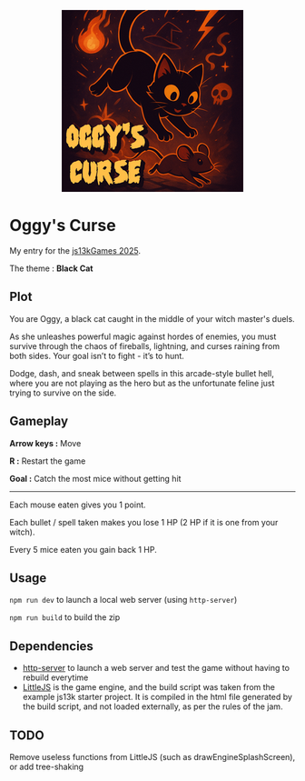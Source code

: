 <p align="center">
  <img src="cover.png">
</p>

# Oggy's Curse

My entry for the [js13kGames 2025](https://js13kgames.com/2025/).

The theme : **Black Cat**

## Plot

You are Oggy, a black cat caught in the middle of your witch master's duels.

As she unleashes powerful magic against hordes of enemies, you must survive through the chaos of fireballs, lightning, and curses raining from both sides. Your goal isn’t to fight - it’s to hunt.

Dodge, dash, and sneak between spells in this arcade-style bullet hell, where you are not playing as the hero but as the unfortunate feline just trying to survive on the side.

## Gameplay

**Arrow keys :** Move

**R :** Restart the game

**Goal :** Catch the most mice without getting hit

---

Each mouse eaten gives you 1 point.

Each bullet / spell taken makes you lose 1 HP (2 HP if it is one from your witch).

Every 5 mice eaten you gain back 1 HP.

## Usage

`npm run dev` to launch a local web server (using `http-server`)

`npm run build` to build the zip

## Dependencies

* [http-server](https://github.com/http-party/http-server) to launch a web server and test the game without having to rebuild everytime
* [LittleJS](https://github.com/KilledByAPixel/LittleJS/tree/js13k) is the game engine, and the build script was taken from the example js13k starter project. It is compiled in the html file generated by the build script, and not loaded externally, as per the rules of the jam.

## TODO

Remove useless functions from LittleJS (such as drawEngineSplashScreen), or add tree-shaking